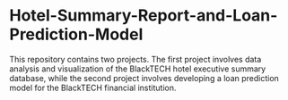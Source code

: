 # Hotel-Summary-Report-and-Loan-Prediction-Model
This repository contains two projects. The first project involves data analysis and visualization of the BlackTECH hotel executive summary database, while the second project involves developing a loan prediction model for the BlackTECH financial institution.
